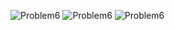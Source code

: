![Problem6](https://github.com/user-attachments/assets/a1b1d3da-97c0-445e-819f-1dc490150514)
![Problem6](https://github.com/user-attachments/assets/5b5ece0c-0a69-4cb4-8a51-9fc755e75fac)
![Problem6](https://github.com/user-attachments/assets/4c941e61-0099-4c89-9a46-00fb93e3e537)
